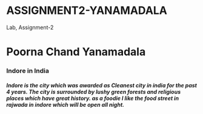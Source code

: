 # ASSIGNMENT2-YANAMADALA
Lab, Assignment-2

# Poorna Chand Yanamadala

### Indore in India
##### Indore is the city which was awarded as **Cleanest city in india for the past 4 years.** The city is surrounded by **lushy green forests and religious places** which have great history. as a foodie I like the ***food street in rajwada*** in indore which will be open all night.


